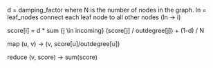 d = damping_factor
where N is the number of nodes in the graph.
ln = leaf_nodes
connect each leaf node to all other nodes (ln -> i)

score[i] = d * sum {j \in incoming} (score[j] / outdegree[j]) + (1-d) / N



map 
(u, v) -> (v, score[u]/outdegree[u])

reduce
(v, score) -> sum(score)


